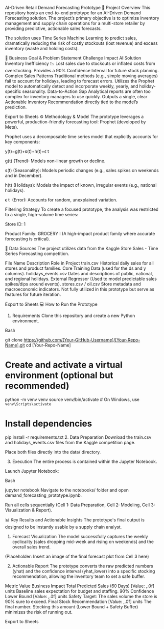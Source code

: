 

AI-Driven Retail Demand Forecasting Prototype
🎯 Project Overview
This repository hosts an end-to-end prototype for an AI-Driven Demand Forecasting solution. The project’s primary objective is to optimize inventory management and supply chain operations for a multi-store retailer by providing predictive, actionable sales forecasts.

The solution uses Time Series Machine Learning to predict sales, dramatically reducing the risk of costly stockouts (lost revenue) and excess inventory (waste and holding costs).

🚀 Business Goal & Problem Statement
Challenge	Impact	AI Solution
Inventory Inefficiency	📉 Lost sales due to stockouts or inflated costs from overstocking.	Provides a 90% Confidence Interval for future stock planning.
Complex Sales Patterns	Traditional methods (e.g., simple moving averages) fail to account for holidays, leading to forecast errors.	Utilizes the Prophet model to automatically detect and incorporate weekly, yearly, and holiday-specific seasonality.
Data-to-Action Gap	Analytical reports are often too complex for inventory managers to use quickly.	Outputs a single, clear Actionable Inventory Recommendation directly tied to the model’s prediction.

Export to Sheets
⚙️ Methodology & Model
The prototype leverages a powerful, production-friendly forecasting tool: Prophet (developed by Meta).

Prophet uses a decomposable time series model that explicitly accounts for key components:

y(t)=g(t)+s(t)+h(t)+ϵ 
t
​
 
g(t) (Trend): Models non-linear growth or decline.

s(t) (Seasonality): Models periodic changes (e.g., sales spikes on weekends and in December).

h(t) (Holidays): Models the impact of known, irregular events (e.g., national holidays).

ϵ 
t
​
  (Error): Accounts for random, unexplained variation.

Filtering Strategy
To create a focused prototype, the analysis was restricted to a single, high-volume time series:

Store ID: 1

Product Family: GROCERY I (A high-impact product family where accurate forecasting is critical).

💾 Data Sources
The project utilizes data from the Kaggle Store Sales - Time Series Forecasting competition.

File Name	Description	Role in Project
train.csv	Historical daily sales for all stores and product families.	Core Training Data (used for the ds and y columns).
holidays_events.csv	Dates and descriptions of public, national, and regional holidays.	External Regressor (Used to model predictable sales spikes/dips around events).
stores.csv / oil.csv	Store metadata and macroeconomic indicators.	Not fully utilized in this prototype but serve as features for future iteration.

Export to Sheets
💻 How to Run the Prototype
1. Requirements
Clone this repository and create a new Python environment.

Bash

git clone https://github.com/[Your-GitHub-Username]/[Your-Repo-Name].git
cd [Your-Repo-Name]
# Create and activate a virtual environment (optional but recommended)
python -m venv venv
source venv/bin/activate # On Windows, use `venv\Scripts\activate`

# Install dependencies
pip install -r requirements.txt
2. Data Preparation
Download the train.csv and holidays_events.csv files from the Kaggle competition page.

Place both files directly into the data/ directory.

3. Execution
The entire process is contained within the Jupyter Notebook.

Launch Jupyter Notebook:

Bash

jupyter notebook
Navigate to the notebooks/ folder and open demand_forecasting_prototype.ipynb.

Run all cells sequentially (Cell 1: Data Preparation, Cell 2: Modeling, Cell 3: Visualization & Report).

📊 Key Results and Actionable Insights
The prototype's final output is designed to be instantly usable by a supply chain analyst.

1. Forecast Visualization
The model successfully captures the weekly cyclicality (sales dropping mid-week and rising on weekends) and the overall sales trend.

(Placeholder: Insert an image of the final forecast plot from Cell 3 here)

2. Actionable Report
The prototype converts the raw predicted numbers (yhat) and the confidence interval (yhat_lower) into a specific stocking recommendation, allowing the inventory team to set a safe buffer.

Metric	Value	Business Impact
Total Predicted Sales (60 Days)	[Value: ,.0f] units	Baseline sales expectation for budget and staffing.
90% Confidence Lower Bound	[Value: ,.0f] units	Safety Target: The sales volume the store is 90% sure to exceed.
Final Stock Recommendation	[Value: ,.0f] units	The final number. Stocking this amount (Lower Bound + Safety Buffer) minimizes the risk of running out.

Export to Sheets
